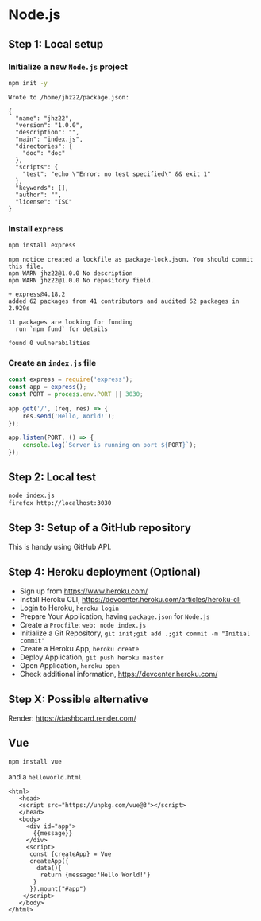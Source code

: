 # Node.js

## Step 1: Local setup

### Initialize a new `Node.js` project

```bash
npm init -y
```

```
Wrote to /home/jhz22/package.json:

{
  "name": "jhz22",
  "version": "1.0.0",
  "description": "",
  "main": "index.js",
  "directories": {
    "doc": "doc"
  },
  "scripts": {
    "test": "echo \"Error: no test specified\" && exit 1"
  },
  "keywords": [],
  "author": "",
  "license": "ISC"
}
```

### Install `express`

```bash
npm install express
```

```
npm notice created a lockfile as package-lock.json. You should commit this file.
npm WARN jhz22@1.0.0 No description
npm WARN jhz22@1.0.0 No repository field.

+ express@4.18.2
added 62 packages from 41 contributors and audited 62 packages in 2.929s

11 packages are looking for funding
  run `npm fund` for details

found 0 vulnerabilities
```

### Create an `index.js` file

```js
const express = require('express');
const app = express();
const PORT = process.env.PORT || 3030;

app.get('/', (req, res) => {
    res.send('Hello, World!');
});

app.listen(PORT, () => {
    console.log(`Server is running on port ${PORT}`);
});
```

## Step 2: Local test

```bash
node index.js
firefox http://localhost:3030
```

## Step 3: Setup of a GitHub repository

This is handy using GitHub API.

## Step 4: Heroku deployment (Optional)

* Sign up from <https://www.heroku.com/>
* Install Heroku CLI, <https://devcenter.heroku.com/articles/heroku-cli>
* Login to Heroku, `heroku login`
* Prepare Your Application, having `package.json` for `Node.js`
* Create a `Procfile`: `web: node index.js`
* Initialize a Git Repository, `git init;git add .;git commit -m "Initial commit"`
* Create a Heroku App, `heroku create`
* Deploy Application, `git push heroku master`
* Open Application, `heroku open`
* Check additional information, <https://devcenter.heroku.com/>

## Step X: Possible alternative

Render: <https://dashboard.render.com/>

## Vue

```bash
npm install vue
```

and a `helloworld.html`

```
<html>
   <head>
   <script src="https://unpkg.com/vue@3"></script>
   </head>
   <body>
     <div id="app">
       {{message}}
     </div>
     <script>
      const {createApp} = Vue
      createApp({
        data(){
         return {message:'Hello World!'}
       }
      }).mount("#app")
    </script>
   </body>
</html>
```
